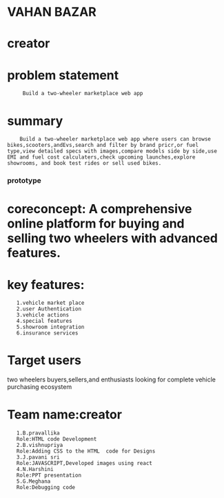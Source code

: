 # VAHAN BAZAR
# creator
# problem statement
         Build a two-wheeler marketplace web app
 # summary
        Build a two-wheeler marketplace web app where users can browse bikes,scooters,andEvs,search and filter by brand pricr,or fuel type,view detailed specs with images,compare models side by side,use EMI and fuel cost calculaters,check upcoming launches,explore showrooms, and book test rides or sell used bikes.
### prototype
  # coreconcept: A comprehensive online platform for buying and selling two wheelers with advanced features.
  # key features:
       1.vehicle market place
       2.user Authentication
       3.vehicle actions
       4.special features
       5.showroom integration
       6.insurance services
# Target users
   two wheelers buyers,sellers,and enthusiasts looking for complete vehicle purchasing ecosystem

  # Team name:creator
       1.B.pravallika
       Role:HTML code Development
       2.B.vishnupriya
       Role:Adding CSS to the HTML  code for Designs
       3.J.pavani sri
       Role:JAVASCRIPT,Developed images using react
       4.N.Harshini
       Role:PPT presentation
       5.G.Meghana
       Role:Debugging code
              
